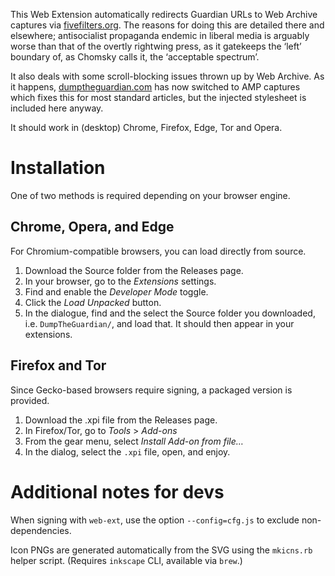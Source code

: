 This Web Extension automatically redirects Guardian URLs to Web Archive captures via [fivefilters.org](https://theguardian.fivefilters.org/how-to-share/). The reasons for doing this are detailed there and elsewhere; antisocialist propaganda endemic in liberal media is arguably worse than that of the overtly rightwing press, as it gatekeeps the ‘left’ boundary of, as Chomsky calls it, the ‘acceptable spectrum’.

It also deals with some scroll-blocking issues thrown up by Web Archive. As it happens, [dumptheguardian.com](http://dumptheguardian.com) has now switched to AMP captures which fixes this for most standard articles, but the injected stylesheet is included here anyway.

It should work in (desktop) Chrome, Firefox, Edge, Tor and Opera.


Installation
============

One of two methods is required depending on your browser engine.

## Chrome, Opera, and Edge

For Chromium-compatible browsers, you can load directly from source.

1. Download the Source folder from the Releases page.
2. In your browser, go to the *Extensions* settings.
3. Find and enable the *Developer Mode* toggle.
4. Click the *Load Unpacked* button.
5. In the dialogue, find and the select the Source folder you downloaded, i.e. `DumpTheGuardian/`, and load that. It should then appear in your extensions.

## Firefox and Tor

Since Gecko-based browsers require signing, a packaged version is provided.

1. Download the .xpi file from the Releases page.
2. In Firefox/Tor, go to *Tools* > *Add-ons*
3. From the gear menu, select *Install Add-on from file…*
4. In the dialog, select the `.xpi` file, open, and enjoy.



Additional notes for devs
=========================

When signing with `web-ext`, use the option `--config=cfg.js` to exclude non-dependencies.

Icon PNGs are generated automatically from the SVG using the `mkicns.rb` helper script. (Requires `inkscape` CLI, available via `brew`.)





